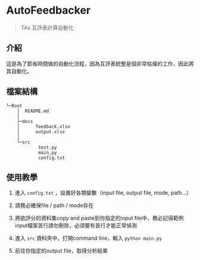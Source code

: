 # AutoFeedbacker

> TAs 互評表計算自動化

## 介紹
這是為了節省時間做的自動化流程，因為互評表統整是個非常枯燥的工作，因此將其自動化。

## 檔案結構

```
└─Root
    │  README.md
    │
    ├─docs
    │      feedback.xlsx
    │      output.xlsx
    │
    └─src
            test.py
            main.py
            config.txt
```

## 使用教學
1. 進入 `config.txt` ，設置好各類變數（input file, output file, mode, path...） 

2. 請務必確保file / path / mode存在

3. 將欲評分的資料集copy and paste到你指定的input file中，務必記得範例input檔案首行請勿刪除，必須要有首行才能正常偵測

3. 進入 `src` 資料夾中，打開command line，輸入 `python main.py`

4. 前往你指定的output file，取得分析結果 
